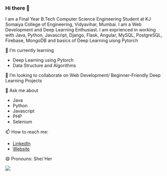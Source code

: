 ### Hi there 👋
I am a Final Year B.Tech Computer Science Engineering Student at KJ Somaiya College of Engineering, Vidyavihar, Mumbai.
I am a Web Development and Deep Learning Enthusiast. I am exprienced in working with Java, Python, Javascript, Django, Flask, Angular, MySQL, PostgreSQL, Firebase, MongoDB and basics of Deep Learning uisng Pytorch

 
🌱 I’m currently learning 
- Deep Learning using Pytorch
- Data Structure and Algorithms

👯 I’m looking to collaborate on Web Development/ Beginner-Friendly Deep Learning Projects

💬 Ask me about
- Java
- Python
- Javascript
- PHP
- Selenium

📫 How to reach me: 
- [LinkedIn](https://www.linkedin.com/in/gayatrisrinivasan)
- [Website](https://portfolio-gayatri.surge.sh/)

😄 Pronouns: She/ Her

<img src = "https://github-readme-stats.vercel.app/api?username=gayatri-01&&show_icons=true&title_color=ffffff&icon_color=bb2acf&text_color=daf7dc&bg_color=151515"/>
